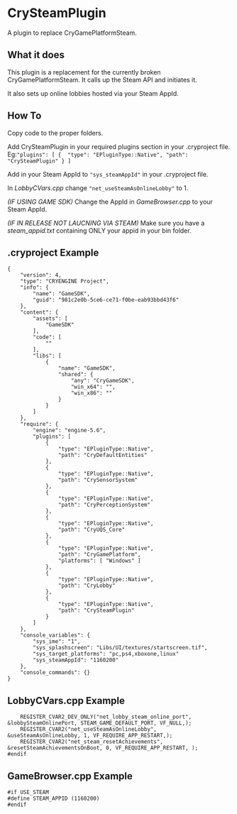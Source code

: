 # CrySteamPlugin
A plugin to replace CryGamePlatformSteam.
## What it does
This plugin is a replacement for the currently broken CryGamePlatformSteam. It calls up the Steam API and initiates it.

It also sets up online lobbies hosted via your Steam AppId.
## How To
Copy code to the proper folders.

Add CrySteamPlugin in your required plugins section in your .cryproject file.
Eg:```"plugins": [
               { 
                "type": "EPluginType::Native",
                "path": "CrySteamPlugin"
                }
            ]```

Add in your Steam AppId to ```"sys_steamAppId"``` in your .cryproject file.

In *LobbyCVars.cpp* change ```"net_useSteamAsOnlineLobby"``` to 1.

*(IF USING GAME SDK)*
Change the AppId in *GameBrowser.cpp* to your Steam AppId.

*(IF IN RELEASE NOT LAUCNING VIA STEAM)*
Make sure you have a *steam_appid.txt* containing ONLY your appid in your bin folder.




## .cryproject Example
```
{
    "version": 4,
    "type": "CRYENGINE Project",
    "info": {
        "name": "GameSDK",
        "guid": "981c2e0b-5ce6-ce71-f0be-eab93bbd43f6"
    },
    "content": {
        "assets": [
            "GameSDK"
        ],
        "code": [
            ""
        ],
        "libs": [
            {
                "name": "GameSDK",
                "shared": {
                    "any": "CryGameSDK",
                    "win_x64": "",
                    "win_x86": ""
                }
            }
        ]
    },
    "require": {
        "engine": "engine-5.6",
        "plugins": [
            {
                "type": "EPluginType::Native",
                "path": "CryDefaultEntities"
            },
            {
                "type": "EPluginType::Native",
                "path": "CrySensorSystem"
            },
            {
                "type": "EPluginType::Native",
                "path": "CryPerceptionSystem"
            },
            {
                "type": "EPluginType::Native",
                "path": "CryUQS_Core"
            },
            {
                "type": "EPluginType::Native",
                "path": "CryGamePlatform",
                "platforms": [ "Windows" ]
            },
            {
                "type": "EPluginType::Native",
                "path": "CryLobby"
            },
            {
                "type": "EPluginType::Native",
                "path": "CrySteamPlugin"
            }
        ]
    },
    "console_variables": {
        "sys_ime": "1",
        "sys_splashscreen": "Libs/UI/textures/startscreen.tif",
        "sys_target_platforms": "pc,ps4,xboxone,linux"
        "sys_steamAppId": "1160200"
    },
    "console_commands": {}
}
```
## LobbyCVars.cpp Example
```#if USE_STEAM
	REGISTER_CVAR2_DEV_ONLY("net_lobby_steam_online_port", &lobbySteamOnlinePort, STEAM_GAME_DEFAULT_PORT, VF_NULL,);
	REGISTER_CVAR2("net_useSteamAsOnlineLobby", &useSteamAsOnlineLobby, 1, VF_REQUIRE_APP_RESTART,);
	REGISTER_CVAR2("net_steam_resetAchievements", &resetSteamAchievementsOnBoot, 0, VF_REQUIRE_APP_RESTART, );
#endif 
```

## GameBrowser.cpp Example
```
#if USE_STEAM
#define STEAM_APPID (1160200)
#endif
```
